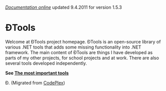 *[Documentation online](http://dzonny.cz/tools/index.aspx)* updated 9.4.2011 for version 1.5.3

# ĐTools
Welcome at ĐTools project homepage. ĐTools is an open-source library of various .NET tools that adds some missing functionality into .NET framework. The main content of ĐTools are things I have developed as parts of my other projects, for school projects and at work. There are also several tools developed independently.

**See [The most important tools](https://github.com/DzonnyDZ/Tools/wiki/Most-Important)**

Đ.
(Migrated from [CodePlex](https://tools.codeplex.com/))

